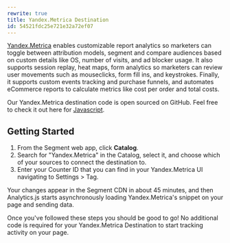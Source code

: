 ```yaml
---
rewrite: true
title: Yandex.Metrica Destination
id: 54521fdc25e721e32a72ef07
---
```

[Yandex.Metrica](https://metrica.yandex.com/about?utm_source=segmentio&utm_medium=docs&utm_campaign=partners) enables customizable report analytics so marketers can toggle between attribution models, segment and compare audiences based on custom details like OS, number of visits, and ad blocker usage. It also supports session replay, heat maps, form analytics so marketers can review user movements such as mouseclicks, form fill ins, and keystrokes. Finally, it supports custom events tracking and purchase funnels, and automates eCommerce reports to calculate metrics like cost per order and total costs.

Our Yandex.Metrica destination code is open sourced on GitHub. Feel free to check it out here for [Javascript](https://github.com/segment-integrations/analytics.js-integration-yandex-metrica).

## Getting Started

1. From the Segment web app, click **Catalog**.
2. Search for "Yandex.Metrica" in the Catalog, select it, and choose which of your sources to connect the destination to.
3. Enter your Counter ID that you can find in your Yandex.Metrica UI navigating to Settings > Tag.

Your changes appear in the Segment CDN in about 45 minutes, and then Analytics.js starts asynchronously loading Yandex.Metrica's snippet on your page and sending data.

Once you've followed these steps you should be good to go! No additional code is required for your Yandex.Metrica Destination to start tracking activity on your page.

